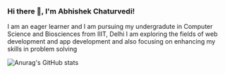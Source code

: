 ### Hi there 👋, I'm Abhishek Chaturvedi!

I am an eager learner and I am pursuing my undergradute in Computer Science and Biosciences from IIIT, Delhi
I am exploring the fields of web development and app development and also focusing on enhancing my skills in problem solving

![Anurag's GitHub stats](https://github-readme-stats.vercel.app/api?username=abhishekchaturvedi10&show_icons=true&theme=dark)

